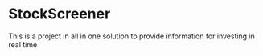 # StockScreener
This is a project in all in one solution to provide information for investing in real time
